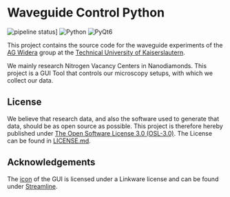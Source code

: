 # Waveguide Control Python

![pipeline status](https://gitlab.rlp.net/agwidera/public/waveguide-control-python/badges/main/pipeline.svg)]
![Python](https://img.shields.io/badge/Python-3.9-success)
![PyQt6](https://img.shields.io/badge/PyQt-6.3-important)

This project contains the source code for the waveguide experiments of the [AG Widera](https://www.physik.uni-kl.de/en/widera) group at the [Technical University of Kaiserslautern](https://www.uni-kl.de/en/).

We mainly research Nitrogen Vacancy Centers in Nanodiamonds.
This project is a GUI Tool that controls our microscopy setups, with which we collect our data.


## License
We believe that research data, and also the software used to generate that data, should be as open source as possible.
This project is therefore hereby published under [The Open Software License 3.0 (OSL-3.0)](https://opensource.org/licenses/OSL-3.0).
The License can be found in [LICENSE.md](LICENSE.md).


## Acknowledgements
The [icon](/src/images/icon.svg) of the GUI is licensed under a Linkware license and can be found under [Streamline](https://www.streamlinehq.com/).
